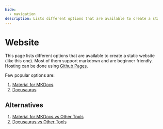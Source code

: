 ```yaml
---
hide:
  - navigation
description: Lists different options that are available to create a static website using markdown.
---
```

# Website
This page lists different options that are available to create a static website (like this one). Most of them support markdown and are beginner friendly. Hosting can be done using [Github Pages](https://pages.github.com/).

Few popular options are:

1. [Material for MKDocs](https://squidfunk.github.io/mkdocs-material/)
2. [Docusaurus](https://docusaurus.io/)

## Alternatives
1. [Material for MKDocs vs Other Tools](https://squidfunk.github.io/mkdocs-material/alternatives/)
2. [Docusaurus vs Other Tools](https://docusaurus.io/docs#comparison-with-other-tools)